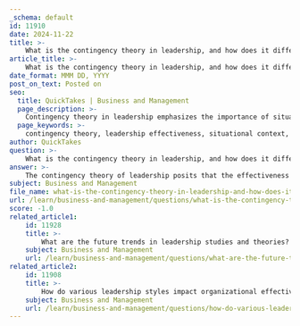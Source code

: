 ```yaml
---
_schema: default
id: 11910
date: 2024-11-22
title: >-
    What is the contingency theory in leadership, and how does it differ from other theories?
article_title: >-
    What is the contingency theory in leadership, and how does it differ from other theories?
date_format: MMM DD, YYYY
post_on_text: Posted on
seo:
  title: QuickTakes | Business and Management
  page_description: >-
    Contingency theory in leadership emphasizes the importance of situational context for leadership effectiveness, contrasting with other theories by focusing on adaptability and the variability of success based on external factors.
  page_keywords: >-
    contingency theory, leadership effectiveness, situational context, adaptability, Fiedler's Contingency Theory, Path-Goal Theory, fixed leadership styles, situational factors, leadership models, context-dependent leadership
author: QuickTakes
question: >-
    What is the contingency theory in leadership, and how does it differ from other theories?
answer: >-
    The contingency theory of leadership posits that the effectiveness of a leader is highly dependent on the specific situational context in which they operate. This theory emerged in the 1960s as a response to earlier leadership models that largely overlooked the influence of situational factors on leadership effectiveness. According to contingency theory, a leader's success hinges on various factors, including the nature of the task, the leader's personality, and the composition of the team or organization.\n\nKey aspects of contingency theory include:\n\n1. **Context-Dependent Leadership**: Leadership effectiveness is not a one-size-fits-all approach; it varies based on the situation. A leader may excel in one context but struggle in another, highlighting the importance of adaptability.\n\n2. **Key Models**: Prominent models within contingency theory include Fiedler's Contingency Theory, which emphasizes the match between a leader's style and the situational favorableness, and Path-Goal Theory, which focuses on how leaders can motivate their followers by clarifying the path to goals.\n\n3. **Rigid Leadership Styles**: Unlike situational leadership theories, which suggest that leaders can adjust their styles based on the maturity of their team, contingency theory often assumes that leaders have relatively fixed styles. This rigidity can make it challenging for leaders to shift from one style to another, such as from a task-oriented approach to a more participative one.\n\n4. **Situational Factors**: The theory recognizes that various situational factors—such as the state of the economy, the availability of trained labor, and organizational structure—play a crucial role in determining the effectiveness of a leadership style.\n\nIn contrast to other leadership theories, such as trait theories, which focus on inherent qualities of leaders, or behavioral theories, which emphasize specific behaviors that can be learned, contingency theory underscores the necessity of situational awareness and adaptability. It shifts the focus from a purely trait- or behavior-based approach to one that incorporates the complexities of the environment in which leadership occurs.\n\nOverall, contingency theory provides a nuanced understanding of leadership by acknowledging that what works in one scenario may not be effective in another, thus emphasizing the importance of context in leadership effectiveness.
subject: Business and Management
file_name: what-is-the-contingency-theory-in-leadership-and-how-does-it-differ-from-other-theories.md
url: /learn/business-and-management/questions/what-is-the-contingency-theory-in-leadership-and-how-does-it-differ-from-other-theories
score: -1.0
related_article1:
    id: 11928
    title: >-
        What are the future trends in leadership studies and theories?
    subject: Business and Management
    url: /learn/business-and-management/questions/what-are-the-future-trends-in-leadership-studies-and-theories
related_article2:
    id: 11908
    title: >-
        How do various leadership styles impact organizational effectiveness?
    subject: Business and Management
    url: /learn/business-and-management/questions/how-do-various-leadership-styles-impact-organizational-effectiveness
---
```


&nbsp;